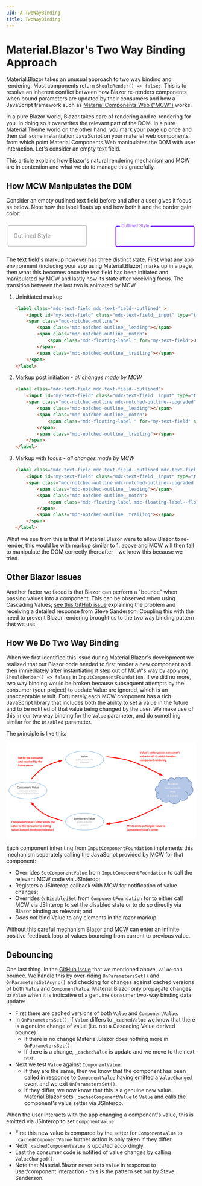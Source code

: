 ```yaml
---
uid: A.TwoWayBinding
title: TwoWayBinding
---
```

# Material.Blazor's Two Way Binding Approach

Material.Blazor takes an unusual approach to two way binding and rendering. Most components return `ShouldRender() => false;`. This is
to resolve an inherent conflict between how Blazor re-renders components when bound parameters are updated by their consumers and
how a JavaScript framework such as [Material Components Web ("MCW")](https://github.com/material-components/material-components-web) works.

In a pure Blazor world, Blazor takes care of rendering and re-rendering for you. In doing so it overwrites the relevant part of the
DOM. In a pure Material Theme world on the other hand, you mark your page up once and then call some instantiation JavaScript on your
material web components, from which point Material Components Web manipulates the DOM with user interaction. Let's consider an empty text field.

This article explains how Blazor's natural rendering mechanism and MCW are in contention and what we do to manage
this gracefully.

## How MCW Manipulates the DOM

Consider an empty outlined text field before and after a user gives it focus as below. Note how the label floats up and how both it and
the border gain color:

<img src="../images/text-field-focus.png" alt="Text Field Gaining Focus"></img>

The text field's markup however has three distinct state. First what any app environment (including your app using Material.Blazor) marks
up in a page, then what this becomes once the text field has been initiated and manipulated by MCW and lastly 
how its state after receiving focus. The transition between the last two is animated by MCW.

1. Uninitiated markup
    ```html
    <label class="mdc-text-field mdc-text-field--outlined" >
        <input id="my-text-field" class="mdc-text-field__input" type="text" aria-label="Outlined Style">
        <span class="mdc-notched-outline">
            <span class="mdc-notched-outline__leading"></span>
            <span class="mdc-notched-outline__notch">
                <span class="mdc-floating-label " for="my-text-field">Outlined Style</span>
            </span>
            <span class="mdc-notched-outline__trailing"></span>
        </span>
    </label>
    ```
2. Markup post initiation - *all changes made by MCW*
    ```html
    <label class="mdc-text-field mdc-text-field--outlined">
        <input id="my-text-field" class="mdc-text-field__input" type="text" aria-label="Outlined Style">
        <span class="mdc-notched-outline mdc-notched-outline--upgraded">
            <span class="mdc-notched-outline__leading"></span>
            <span class="mdc-notched-outline__notch">
                <span class="mdc-floating-label " for="my-text-field" style>Outlined Style</span>
            </span>
            <span class="mdc-notched-outline__trailing"></span>
        </span>
    </label>
    ```
3. Markup with focus - *all changes made by MCW*
    ```html
    <label class="mdc-text-field mdc-text-field--outlined mdc-text-field--focused mdc-text-field--label-floating">
        <input id="my-text-field" class="mdc-text-field__input" type="text" aria-label="Outlined Style">
        <span class="mdc-notched-outline mdc-notched-outline--upgraded mdc-notched-outline--notched">
            <span class="mdc-notched-outline__leading"></span>
            <span class="mdc-notched-outline__notch">
                <span class="mdc-floating-label mdc-floating-label--float-above" for="my-text-field" style="width: 87.5px;">Outlined Style</span>
            </span>
            <span class="mdc-notched-outline__trailing"></span>
        </span>
    </label>
    ```

What we see from this is that if Material.Blazor were to allow Blazor to re-render, this would be with markup similar to 1. above and
MCW will then fail to manipulate the DOM correctly thereafter - we know this because we tried.

## Other Blazor Issues

Another factor we faced is that Blazor can perform a "bounce" when passing values into a component. This can be observed when using Cascading
Values; [see this GitHub issue](https://github.com/dotnet/aspnetcore/issues/24599#issuecomment-697588562) explaining the problem and receiving a detailed response from Steve Sanderson.
Coupling this with the need to prevent Blazor rendering brought us to the two way binding pattern that we use.

## How We Do Two Way Binding

When we first identified this issue during Material.Blazor's development we realized that our Blazor code needed to first render a
new component and then immediately after instantiating it step out of MCW's way by applying `ShouldRender() => false;` 
in `InputComponentFoundation`. If we did no more, two way binding would be broken because subsequent attempts by the consumer (your project) 
to update Value are ignored, which is an unacceptable result. Fortunately each MCW component has a rich 
JavaScript library that includes both the ability to set a value in the future and to be notified of that value being changed by 
the user. We make use of this in our two way binding for the `Value` parameter, and do something similar for the `Disabled` 
parameter.

The principle is like this:

<img src="../images/two-way-bind-flow.png" alt="Two Way Binding Flow"></img>

Each component inheriting from `InputComponentFoundation` implements this mechanism separately calling the JavaScript provided
by MCW for that component:

- Overrides `SetComponentValue` from `InputComponentFoundation` to call the relevant MCW code via JSInterop;
- Registers a JSInterop callback with MCW for notification of value changes;
- Overrides `OnDisabledSet` from `ComponentFoundation` for to either call MCW via JSInterop to set the disabled state or to do so directly via Blazor binding as relevant; and
- *Does not* bind Value to any elements in the razor markup.

Without this careful mechanism Blazor and MCW can enter an infinite positive feedback loop of values bouncing from current to previous value.

## Debouncing

One last thing. In the [GitHub issue](https://github.com/dotnet/aspnetcore/issues/24599#issuecomment-697588562) that we mentioned above, `Value`
can bounce. We handle this by over-riding `OnParametersSet()` and `OnParametersSetAsync()` and checking for changes against cached versions of both
`Value` and `ComponentValue`. Material.Blazor only propagate changes to `Value` when it is indicative of a genuine consumer two-way binding 
data update:

- First there are cached versions of both `Value` and `ComponentValue`.
- In `OnParametersSet()`, if `Value` differs to `_cachedValue` we know that there is a genuine change of value (i.e. not a Cascading Value derived bounce).
  - If there is no change Material.Blazor does nothing more in `OnParametersSet()`.
  - If there is a change, `_cachedValue` is update and we move to the next test.
- Next we test `Value` against `ComponentValue`:
  - If they are the same, then we know that the component has been called in response to `ComponentValue` having emitted a `ValueChanged` event and we exit `OnParametersSet()`.
  - If they differ, we now know that this is a genuine new value. Material.Blazor sets `_cachedComponentValue` to `Value` and calls the component's value setter via JSInterop.

When the user interacts with the app changing a component's value, this is emitted via JSInterop to set `ComponentValue`

- First this new value is compared by the setter for `ComponentValue` to `_cachedComponentValue` further action is only taken if they differ.
- Next `_cachedComponentValue` is updated accordingly.
- Last the consumer code is notified of value changes by calling `ValueChanged()`.
- Note that Material.Blazor never sets `Value` in response to user/component interaction - this is the pattern set out by Steve Sanderson.